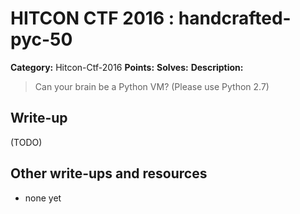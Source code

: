 # HITCON CTF 2016 : handcrafted-pyc-50

**Category:** Hitcon-Ctf-2016
**Points:** 
**Solves:** 
**Description:**

> Can your brain be a Python VM? (Please use Python 2.7)


## Write-up

(TODO)

## Other write-ups and resources

* none yet
